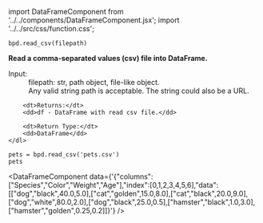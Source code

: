 import DataFrameComponent from '../../components/DataFrameComponent.jsx';
import '../../src/css/function.css';

<code>bpd.read_csv(filepath)</code>

<div className='base'>
    <p><strong>Read a comma-separated values (csv) file into DataFrame.</strong></p>
    <dl>
        <dt>Input:</dt>
        <dd>filepath: str, path object, file-like object.</dd>
        <dd>Any valid string path is acceptable. The string could also be a URL.</dd>

        <dt>Returns:</dt>
        <dd>df - DataFrame with read csv file.</dd>

        <dt>Return Type:</dt>
        <dd>DataFrame</dd>
    </dl>
</div>

```python3
pets = bpd.read_csv('pets.csv')
pets
```

<DataFrameComponent data={'{"columns":["Species","Color","Weight","Age"],"index":[0,1,2,3,4,5,6],"data":[["dog","black",40.0,5.0],["cat","golden",15.0,8.0],["cat","black",20.0,9.0],["dog","white",80.0,2.0],["dog","black",25.0,0.5],["hamster","black",1.0,3.0],["hamster","golden",0.25,0.2]]}'} />
